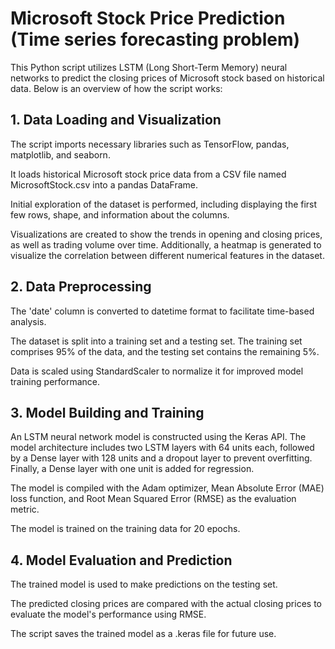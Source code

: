 # Microsoft Stock Price Prediction (Time series forecasting problem)
This Python script utilizes LSTM (Long Short-Term Memory) neural networks to predict the closing prices of Microsoft stock based on historical data. Below is an overview of how the script works:

## 1. Data Loading and Visualization
The script imports necessary libraries such as TensorFlow, pandas, matplotlib, and seaborn.

It loads historical Microsoft stock price data from a CSV file named MicrosoftStock.csv into a pandas DataFrame.

Initial exploration of the dataset is performed, including displaying the first few rows, shape, and information about the columns.

Visualizations are created to show the trends in opening and closing prices, as well as trading volume over time. Additionally, a heatmap is generated to visualize the correlation between different numerical features in the dataset.

## 2. Data Preprocessing
The 'date' column is converted to datetime format to facilitate time-based analysis.

The dataset is split into a training set and a testing set. The training set comprises 95% of the data, and the testing set contains the remaining 5%.

Data is scaled using StandardScaler to normalize it for improved model training performance.

## 3. Model Building and Training

An LSTM neural network model is constructed using the Keras API. The model architecture includes two LSTM layers with 64 units each, followed by a Dense layer with 128 units and a dropout layer to prevent overfitting. Finally, a Dense layer with one unit is added for regression.

The model is compiled with the Adam optimizer, Mean Absolute Error (MAE) loss function, and Root Mean Squared Error (RMSE) as the evaluation metric.

The model is trained on the training data for 20 epochs.

## 4. Model Evaluation and Prediction

The trained model is used to make predictions on the testing set.

The predicted closing prices are compared with the actual closing prices to evaluate the model's performance using RMSE.

The script saves the trained model as a .keras file for future use.
